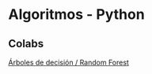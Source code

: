 # Algoritmos - Python

## Colabs
[Árboles de decisión / Random Forest](https://colab.research.google.com/drive/1Sq4la2--Ool_xj9VdGIZ-_ae2IEa5VW0?usp=sharing)


